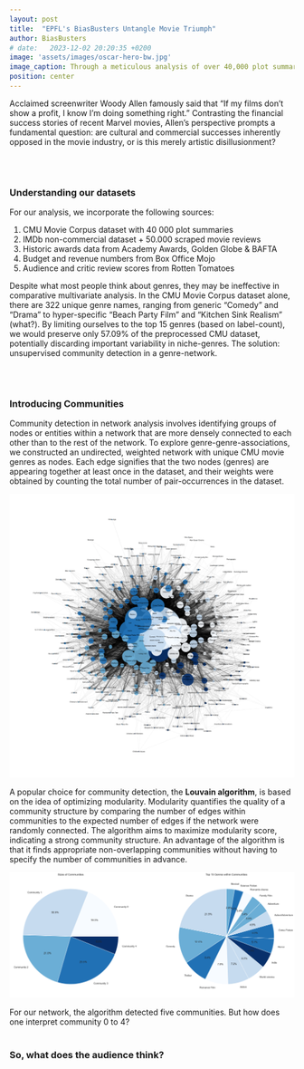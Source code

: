 ```yaml
---
layout: post
title:  "EPFL's BiasBusters Untangle Movie Triumph"
author: BiasBusters
# date:   2023-12-02 20:20:35 +0200
image: 'assets/images/oscar-hero-bw.jpg'
image_caption: Through a meticulous analysis of over 40,000 plot summaries using state-of-the-art NLP techniques, the Bias Busters have dissected the very essence of plot characteristics that differentiate movies with critical acclaim, audience recognition, and commercial success.
position: center
---
```


Acclaimed screenwriter Woody Allen famously said that “If my films don’t show a profit, I know I’m doing something right.” Contrasting the financial success stories of recent Marvel movies, Allen’s perspective prompts a fundamental question: are cultural and commercial successes inherently opposed in the movie industry, or is this merely artistic disillusionment? 

<br><br>

### Understanding our datasets 

For our analysis, we incorporate the following sources:
1. CMU Movie Corpus dataset with 40 000 plot summaries
2. IMDb non-commercial dataset + 50.000 scraped movie reviews
3. Historic awards data from Academy Awards, Golden Globe & BAFTA
4. Budget and revenue numbers from Box Office Mojo
5. Audience and critic review scores from Rotten Tomatoes


Despite what most people think about genres, they may be ineffective in comparative multivariate analysis. In the CMU Movie Corpus dataset alone, there are 322 unique genre names, ranging from generic “Comedy” and “Drama” to hyper-specific “Beach Party Film” and “Kitchen Sink Realism” (what?). By limiting ourselves to the top 15 genres (based on label-count), we would preserve only 57.09% of the preprocessed CMU dataset, potentially discarding important variability in niche-genres. The solution: unsupervised community detection in a genre-network.

<br><br>

### Introducing Communities

Community detection in network analysis involves identifying groups of nodes or entities within a network that are more densely connected to each other than to the rest of the network. To explore genre-genre-associations, we constructed an undirected, weighted network with unique CMU movie genres as nodes. Each edge signifies that the two nodes (genres) are appearing together at least once in the dataset, and their weights were obtained by counting the total number of pair-occurrences in the dataset.

![Network Communities](images/network.png)


A popular choice for community detection, the <strong>Louvain algorithm</strong>, is based on the idea of optimizing modularity. Modularity quantifies the quality of a community structure by comparing the number of edges within communities to the expected number of edges if the network were randomly connected. The algorithm aims to maximize modularity score, indicating a strong community structure. An advantage of the algorithm is that it finds appropriate non-overlapping communities without having to specify the number of communities in advance. 

![Communities](images/communities.png)

For our network, the algorithm detected five communities. But how does one interpret community 0 to 4?
<br><br>

### So, what does the audience think?